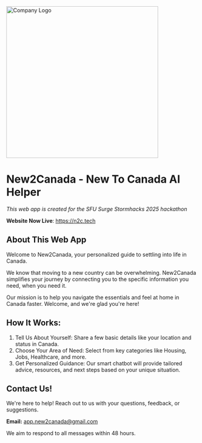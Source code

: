 <img width="400" height="400"  alt="Company Logo" src="https://github.com/user-attachments/assets/8b56013b-689a-41b8-a7f2-73f4e0e5e739" />

# New2Canada - New To Canada AI Helper 
*This web app is created for the SFU Surge Stormhacks 2025 hackathon*

**Website Now Live**: https://n2c.tech

## About This Web App

Welcome to New2Canada, your personalized guide to settling into life in Canada.

We know that moving to a new country can be overwhelming. New2Canada simplifies your journey by connecting you to the specific information you need, when you need it.

Our mission is to help you navigate the essentials and feel at home in Canada faster. Welcome, and we're glad you're here!

## How It Works:

1. Tell Us About Yourself: Share a few basic details like your location and status in Canada.
2. Choose Your Area of Need: Select from key categories like Housing, Jobs, Healthcare, and more.
3. Get Personalized Guidance: Our smart chatbot will provide tailored advice, resources, and next steps based on your unique situation.

## Contact Us!
We're here to help! Reach out to us with your questions, feedback, or suggestions.

**Email:** app.new2canada@gmail.com

We aim to respond to all messages within 48 hours.
